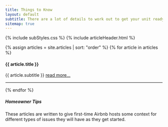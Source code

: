 ```yaml
---
title: Things to Know
layout: default
subtitle: There are a lot of details to work out to get your unit ready for guests and functioning well.
sitemap: true
---
```


{% include subStyles.css %}
{% include articleHeader.html %}

{% assign articles = site.articles | sort: "order" %}
{% for article in articles %}
  <div class="row">
    <div class="col-6">
      <h4>
        {{ article.title }}
      </h4>
    </div>
    <div class="col-6">
      {{ article.subtitle }}
      <a href="{{ article.url }}">read more...</a>
    </div>
  </div>
  <hr>
{% endfor %}

<div class="mt-5 mb-5 tech-note" style="margin-bottom: 200px;">
    <h5>
      Homeowner Tips
    </h5>
    <p>
        These articles are written to give first-time Airbnb
        hosts some context for different types of issues they
        will have as they get started.
    </p>
</div>

<style>
 hr { border: 1px solid #DFDFDF; }
</style>